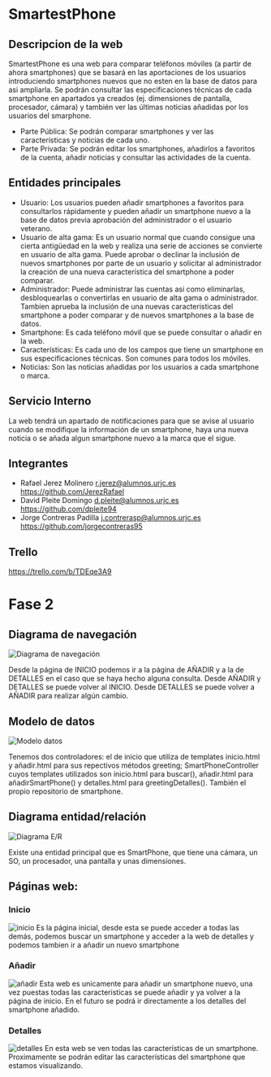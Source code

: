 # SmartestPhone
## Descripcion de la web
SmartestPhone es una web para comparar teléfonos móviles (a partir de ahora smartphones) que se basará en las aportaciones de los usuarios introduciendo smartphones nuevos que no esten en la base de datos para asi ampliarla. Se podrán consultar las especificaciones técnicas de cada smartphone en apartados ya creados (ej. dimensiones de pantalla, procesador, cámara) y también ver las últimas noticias añadidas por los usuarios del smarphone.
-  Parte Pública: Se podrán comparar smartphones y ver las características y noticias de cada uno.
-  Parte Privada: Se podrán editar los smartphones, añadirlos a favoritos de la cuenta, añadir noticias y consultar las actividades de la cuenta.
## Entidades principales
- Usuario: Los usuarios pueden añadir smartphones a favoritos para consultarlos rápidamente y pueden añadir un smartphone nuevo a la base de datos previa aprobación del administrador o el usuario veterano.
- Usuario de alta gama: Es un usuario normal que cuando consigue una cierta antigüedad en la web y realiza una serie de acciones se convierte en usuario de alta gama. Puede aprobar o declinar la inclusión de nuevos smartphones por parte de un usuario y solicitar al administrador la creación de una nueva característica del smartphone a poder comparar.
- Administrador: Puede administrar las cuentas asi como eliminarlas, desbloquearlas o convertirlas en usuario de alta gama o administrador. Tambien aprueba la inclusión de una nuevas caracteristicas del smartphone a poder comparar y de nuevos smartphones a la base de datos.
- Smartphone: Es cada teléfono móvil que se puede consultar o añadir en la web.
- Características: Es cada uno de los campos que tiene un smartphone en sus especificaciones técnicas. Son comunes para todos los móviles.
- Noticias: Son las noticias añadidas por los usuarios a cada smartphone o marca.
## Servicio Interno
La web tendrá un apartado de notificaciones para que se avise al usuario cuando se modifique la información de un smartphone, haya una nueva noticia o se añada algun smartphone nuevo a la marca que el sigue.
## Integrantes
- Rafael Jerez Molinero
  r.jerez@alumnos.urjc.es
  https://github.com/JerezRafael
- David Pleite Domingo
  d.pleite@alumnos.urjc.es
  https://github.com/dpleite94
- Jorge Contreras Padilla
  j.contrerasp@alumnos.urjc.es
  https://github.com/jorgecontreras95
## Trello
https://trello.com/b/TDEqe3A9

# Fase 2

## Diagrama de navegación

![Diagrama de navegación](https://lh3.googleusercontent.com/-JEu8ZIC7EiQ/WoVTkfoKZUI/AAAAAAAALj8/2KFM1XC0cl0ojGY71E2NvgzXJ3seB1bTQCL0BGAs/w663-d-h222-n-rw/diagNaveg.jpg)

Desde la página de INICIO podemos ir a la página de AÑADIR y a la de DETALLES en el caso que se haya hecho alguna consulta. Desde AÑADIR y DETALLES se puede volver al INICIO. Desde DETALLES se puede volver a AÑADIR para realizar algún cambio.

## Modelo de datos
![Modelo datos](https://lh3.googleusercontent.com/-pl8usEPQrfk/WoVKb43_xzI/AAAAAAAALjY/-HoBDA8Qu-wh3g9y7srBSAFbd5wp2mGfwCJoC/w663-h282-n-rw/diagclases.jpg)

Tenemos dos controladores: el de inicio que utiliza de templates inicio.html y añadir.html para sus repectivos métodos greeting; SmartPhoneController cuyos templates utilizados son inicio.html para buscar(), añadir.html para añadirSmartPhone() y detalles.html para greetingDetalles(). También el propio repositorio de smartphone.

## Diagrama entidad/relación
![Diagrama E/R](https://lh3.googleusercontent.com/-dm_7BsL0vrM/WoVKgM3pIdI/AAAAAAAALjY/iNiu14snpjYyrj_QzPVzPuwkGgD5D90cACJoC/w663-h450-n-rw/diagER.jpg)

Existe una entidad principal que es SmartPhone, que tiene una cámara, un SO, un procesador, una pantalla y unas dimensiones.

## Páginas web:

### Inicio
![inicio](https://i.imgur.com/hLxE7cR.png)
Es la página inicial, desde esta se puede acceder a todas las demás, podemos buscar un smartphone y acceder a la web de detalles y podemos tambien ir a añadir un nuevo smartphone

### Añadir
![añadir](https://i.imgur.com/ekcQoGq.png)
Esta web es unicamente para añadir un smartphone nuevo, una vez puestas todas las caracteristicas se puede añadir y ya volver a la página de inicio. En el futuro se podrá ir directamente a los detalles del smartphone añadido.

### Detalles
![detalles](https://i.imgur.com/VzCzflY.png)
En esta web se ven todas las características de un smartphone. Proximamente se podrán editar las características del smartphone que estamos visualizando.
